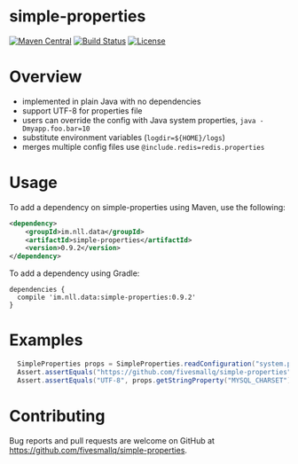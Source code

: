 # simple-properties
[![Maven Central](https://maven-badges.herokuapp.com/maven-central/im.nll.data/simple-properties/badge.svg)](https://maven-badges.herokuapp.com/maven-central/im.nll.data/simple-properties/)
[![Build Status](https://travis-ci.org/fivesmallq/simple-properties.svg)](https://travis-ci.org/fivesmallq/simple-properties)
[![License](https://img.shields.io/badge/license-Apache%202-4EB1BA.svg)](https://www.apache.org/licenses/LICENSE-2.0.html)


# Overview

* implemented in plain Java with no dependencies
* support UTF-8 for properties file
* users can override the config with Java system properties, `java -Dmyapp.foo.bar=10`
* substitute environment variables (`logdir=${HOME}/logs`)
* merges multiple config files use `@include.redis=redis.properties`

# Usage
To add a dependency on simple-properties using Maven, use the following:

```xml
<dependency>
    <groupId>im.nll.data</groupId>
    <artifactId>simple-properties</artifactId>
    <version>0.9.2</version>
</dependency>
```

To add a dependency using Gradle:

```
dependencies {
  compile 'im.nll.data:simple-properties:0.9.2'
}
```


# Examples

```java
  SimpleProperties props = SimpleProperties.readConfiguration("system.properties");
  Assert.assertEquals("https://github.com/fivesmallq/simple-properties", props.getStringProperty("base_url"));
  Assert.assertEquals("UTF-8", props.getStringProperty("MYSQL_CHARSET"));
```

# Contributing

Bug reports and pull requests are welcome on GitHub at https://github.com/fivesmallq/simple-properties.
